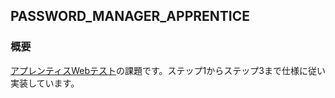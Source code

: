 ## PASSWORD_MANAGER_APPRENTICE
### 概要
  [アプレンティスWebテスト](https://github.com/APPRENTICE-jp/apprentice-challenge/blob/main/quest/linux/PASSWORD_MANAGER.md)の課題です。ステップ1からステップ3まで仕様に従い実装しています。
